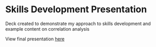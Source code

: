 # Skills Development Presentation
Deck created to demonstrate my approach to skills development and example content on correlation analysis

View final presentation [here](https://docs.google.com/presentation/d/13IhMj6_cEDCWry-062lGMcOrwA6waB8-pof-qvrxxIY/edit?usp=sharing)
